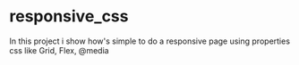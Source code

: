 # responsive_css
 In this project i show how's simple to do a responsive page using properties css like Grid, Flex, @media
